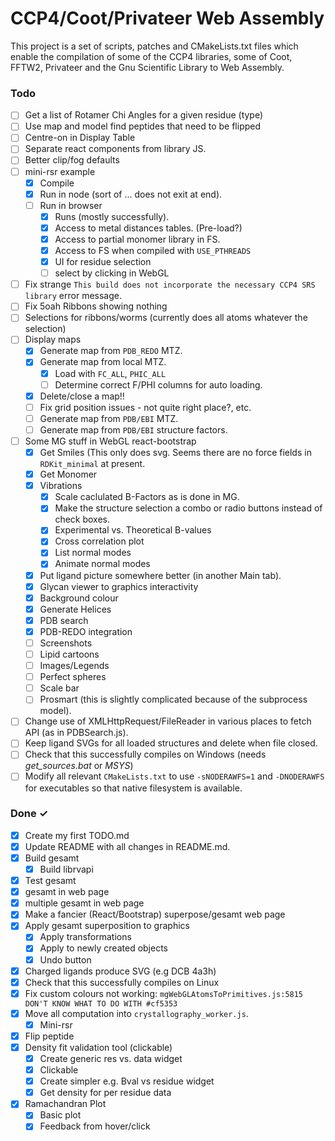 # CCP4/Coot/Privateer Web Assembly
This project is a set of scripts, patches and CMakeLists.txt files which enable the compilation of some of the CCP4 libraries, some of Coot, FFTW2, Privateer and the Gnu Scientific Library to Web Assembly.

### Todo

- [ ] Get a list of Rotamer Chi Angles for a given residue (type)
- [ ] Use map and model find peptides that need to be flipped
- [ ] Centre-on in Display Table
- [ ] Separate react components from library JS.
- [ ] Better clip/fog defaults
- [ ] mini-rsr example
  - [x] Compile
  - [x] Run in node (sort of ... does not exit at end).
  - [ ] Run in browser
    - [x] Runs (mostly successfully).
    - [x] Access to metal distances tables. (Pre-load?)
    - [x] Access to partial monomer library in FS.
    - [x] Access to FS when compiled with `USE_PTHREADS`
    - [x] UI for residue selection
    - [ ] select by clicking in WebGL
- [ ] Fix strange `This build does not incorporate the necessary CCP4 SRS library` error message.
- [ ] Fix 5oah Ribbons showing nothing
- [ ] Selections for ribbons/worms (currently does all atoms whatever the selection)
- [ ] Display maps
  - [x] Generate map from `PDB_REDO` MTZ.
  - [x] Generate map from local MTZ.
    - [x] Load with `FC_ALL`, `PHIC_ALL`
    - [ ] Determine correct F/PHI columns for auto loading.
  - [x] Delete/close a map!!
  - [ ] Fix grid position issues - not quite right place?, etc.
  - [ ] Generate map from `PDB/EBI` MTZ.
  - [ ] Generate map from `PDB/EBI` structure factors.
- [ ] Some MG stuff in WebGL react-bootstrap
  - [x] Get Smiles (This only does svg. Seems there are no force fields in `RDKit_minimal` at present.
  - [x] Get Monomer
  - [x] Vibrations
    - [x] Scale caclulated B-Factors as is done in MG.
    - [x] Make the structure selection a combo or radio buttons instead of check boxes.
    - [x] Experimental vs. Theoretical B-values
    - [x] Cross correlation plot
    - [x] List normal modes
    - [x] Animate normal modes
  - [x] Put ligand picture somewhere better (in another Main tab).
  - [x] Glycan viewer to graphics interactivity
  - [x] Background colour
  - [x] Generate Helices
  - [x] PDB search
  - [x] PDB-REDO integration
  - [ ] Screenshots
  - [ ] Lipid cartoons
  - [ ] Images/Legends
  - [ ] Perfect spheres
  - [ ] Scale bar
  - [ ] Prosmart (this is slightly complicated because of the subprocess model).
- [ ] Change use of XMLHttpRequest/FileReader in various places to fetch API (as in PDBSearch.js).
- [ ] Keep ligand SVGs for all loaded structures and delete when file closed.
- [ ] Check that this successfully compiles on Windows (needs *get_sources.bat* or *MSYS*)
- [ ] Modify all relevant `CMakeLists.txt` to use `-sNODERAWFS=1` and `-DNODERAWFS` for executables so that native filesystem is available.
### Done ✓

- [x] Create my first TODO.md  
- [x] Update README with all changes in README.md.
- [x] Build gesamt
  - [x] Build librvapi
- [x] Test gesamt
- [x] gesamt in web page
- [x] multiple gesamt in web page
- [x] Make a fancier (React/Bootstrap) superpose/gesamt web page
- [x] Apply gesamt superposition to graphics
  - [x] Apply transformations
  - [x] Apply to newly created objects
  - [x] Undo button
- [x] Charged ligands produce SVG (e.g DCB 4a3h)
- [x] Check that this successfully compiles on Linux
- [x] Fix custom colours not working: `mgWebGLAtomsToPrimitives.js:5815 DON'T KNOW WHAT TO DO WITH #cf5353`
- [x] Move all computation into `crystallography_worker.js`.
  - [x] Mini-rsr
- [x] Flip peptide
- [x] Density fit validation tool (clickable)
  - [x] Create generic res vs. data widget
  - [x] Clickable
  - [x] Create simpler e.g. Bval vs residue widget
  - [x] Get density for per residue data
- [x] Ramachandran Plot
  - [x] Basic plot
  - [x] Feedback from hover/click

